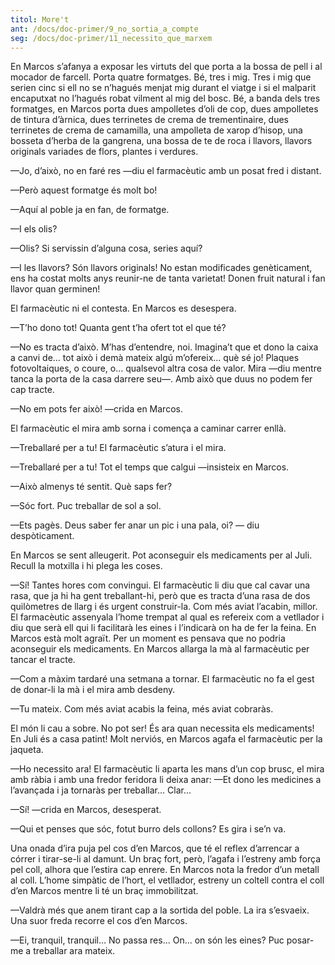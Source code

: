```yaml
---
titol: More't
ant: /docs/doc-primer/9_no_sortia_a_compte
seg: /docs/doc-primer/11_necessito_que_marxem
---
```

En Marcos s’afanya a exposar les virtuts del que porta a la bossa de pell i al mocador de farcell. Porta quatre formatges. Bé, tres i mig. Tres i mig que serien cinc si ell no se n’hagués menjat mig durant el viatge i si el malparit encaputxat no l’hagués robat vilment al mig del bosc. Bé, a banda dels tres formatges, en Marcos porta dues ampolletes d’oli de cop, dues ampolletes de tintura d’àrnica, dues terrinetes de crema de trementinaire, dues terrinetes de crema de camamilla, una ampolleta de xarop d’hisop, una bosseta d’herba de la gangrena, una bossa de te de roca i llavors, llavors originals variades de flors, plantes i verdures. 

—Jo, d’això, no en faré res —diu el farmacèutic amb un posat fred i distant. 

—Però aquest formatge és molt bo! 

—Aquí al poble ja en fan, de formatge. 

—I els olis? 

—Olis? Si servissin d’alguna cosa, series aquí?

—I les llavors? Són llavors originals! No estan modificades genèticament, ens ha costat molts anys reunir-ne de tanta varietat! Donen fruit natural i fan llavor quan germinen! 

El farmacèutic ni el contesta. En Marcos es desespera. 

—T’ho dono tot! Quanta gent t’ha ofert tot el que té? 

—No es tracta d’això. M’has d’entendre, noi. Imagina’t que et dono la caixa a canvi de... tot això i demà mateix algú m’ofereix... què sé jo! Plaques fotovoltaiques, o coure, o... qualsevol altra cosa de valor. Mira —diu mentre tanca la porta de la casa darrere seu—. Amb això que duus no podem fer cap tracte. 

—No em pots fer això! —crida en Marcos. 

El farmacèutic el mira amb sorna i comença a caminar carrer enllà. 

—Treballaré per a tu! El farmacèutic s’atura i el mira. 

—Treballaré per a tu! Tot el temps que calgui —insisteix en Marcos. 

—Això almenys té sentit. Què saps fer? 

—Sóc fort. Puc treballar de sol a sol. 

—Ets pagès. Deus saber fer anar un pic i una pala, oi? — diu despòticament.

En Marcos se sent alleugerit. Pot aconseguir els medicaments per al Juli. Recull la motxilla i hi plega les coses. 

—Sí! Tantes hores com convingui. El farmacèutic li diu que cal cavar una rasa, que ja hi ha gent treballant-hi, però que es tracta d’una rasa de dos quilòmetres de llarg i és urgent construir-la. Com més aviat l’acabin, millor. El farmacèutic assenyala l’home trempat al qual es refereix com a vetllador i diu que serà ell qui li facilitarà les eines i l’indicarà on ha de fer la feina. En Marcos està molt agraït. Per un moment es pensava que no podria aconseguir els medicaments. En Marcos allarga la mà al farmacèutic per tancar el tracte. 

—Com a màxim tardaré una setmana a tornar. El farmacèutic no fa el gest de donar-li la mà i el mira amb desdeny. 

—Tu mateix. Com més aviat acabis la feina, més aviat cobraràs. 

El món li cau a sobre. No pot ser! És ara quan necessita els medicaments! En Juli és a casa patint! Molt nerviós, en Marcos agafa el farmacèutic per la jaqueta. 

—Ho necessito ara! El farmacèutic li aparta les mans d’un cop brusc, el mira amb ràbia i amb una fredor feridora li deixa anar: —Et dono les medicines a l’avançada i ja tornaràs per treballar... Clar...

—Sí! —crida en Marcos, desesperat.

 —Qui et penses que sóc, fotut burro dels collons? Es gira i se’n va. 
 
 Una onada d’ira puja pel cos d’en Marcos, que té el reflex d’arrencar a córrer i tirar-se-li al damunt. Un braç fort, però, l’agafa i l’estreny amb força pel coll, alhora que l’estira cap enrere. En Marcos nota la fredor d’un metall al coll. L’home simpàtic de l’hort, el vetllador, estreny un coltell contra el coll d’en Marcos mentre li té un braç immobilitzat.
 
 —Valdrà més que anem tirant cap a la sortida del poble. La ira s’esvaeix. Una suor freda recorre el cos d’en Marcos. 
 
 —Ei, tranquil, tranquil... No passa res... On... on són les eines? Puc posar-me a treballar ara mateix.
 